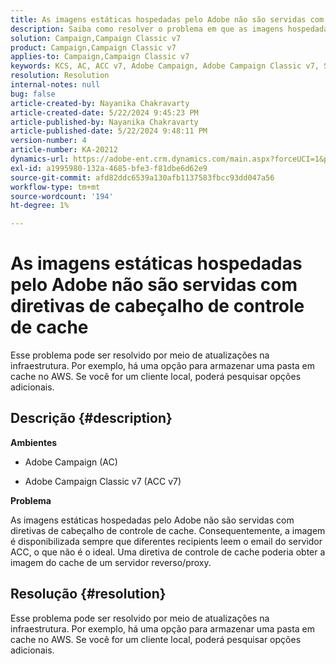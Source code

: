 ```yaml
---
title: As imagens estáticas hospedadas pelo Adobe não são servidas com diretivas de cabeçalho de controle de cache
description: Saiba como resolver o problema em que as imagens hospedadas pelo Adobe não são fornecidas com as diretivas de cabeçalho de controle de cache no Campaign.
solution: Campaign,Campaign Classic v7
product: Campaign,Campaign Classic v7
applies-to: Campaign,Campaign Classic v7
keywords: KCS, AC, ACC v7, Adobe Campaign, Adobe Campaign Classic v7, Solução de problemas, imagens estáticas, hospedado, diretivas de cabeçalho de controle de cache
resolution: Resolution
internal-notes: null
bug: false
article-created-by: Nayanika Chakravarty
article-created-date: 5/22/2024 9:45:23 PM
article-published-by: Nayanika Chakravarty
article-published-date: 5/22/2024 9:48:11 PM
version-number: 4
article-number: KA-20212
dynamics-url: https://adobe-ent.crm.dynamics.com/main.aspx?forceUCI=1&pagetype=entityrecord&etn=knowledgearticle&id=b382d094-8418-ef11-9f8a-6045bd026dc7
exl-id: a1995980-132a-4685-bfe3-f81dbe6d62e9
source-git-commit: afd82ddc6539a130afb1137583fbcc93dd047a56
workflow-type: tm+mt
source-wordcount: '194'
ht-degree: 1%

---
```


# As imagens estáticas hospedadas pelo Adobe não são servidas com diretivas de cabeçalho de controle de cache


Esse problema pode ser resolvido por meio de atualizações na infraestrutura. Por exemplo, há uma opção para armazenar uma pasta em cache no AWS. Se você for um cliente local, poderá pesquisar opções adicionais.

## Descrição {#description}


<b>Ambientes</b>

- Adobe Campaign (AC)

- Adobe Campaign Classic v7 (ACC v7)

<b>Problema</b>

As imagens estáticas hospedadas pelo Adobe não são servidas com diretivas de cabeçalho de controle de cache. Consequentemente, a imagem é disponibilizada sempre que diferentes recipients leem o email do servidor ACC, o que não é o ideal. Uma diretiva de controle de cache poderia obter a imagem do cache de um servidor reverso/proxy.


## Resolução {#resolution}


Esse problema pode ser resolvido por meio de atualizações na infraestrutura. Por exemplo, há uma opção para armazenar uma pasta em cache no AWS. Se você for um cliente local, poderá pesquisar opções adicionais.

